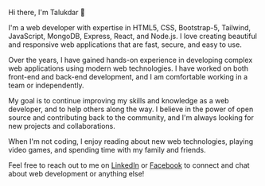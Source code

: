 Hi there, I'm Talukdar 👋

I'm a web developer with expertise in HTML5, CSS, Bootstrap-5, Tailwind, JavaScript, MongoDB, Express, React, and Node.js. I love creating beautiful and responsive web applications that are fast, secure, and easy to use.

Over the years, I have gained hands-on experience in developing complex web applications using modern web technologies. I have worked on both front-end and back-end development, and I am comfortable working in a team or independently.

My goal is to continue improving my skills and knowledge as a web developer, and to help others along the way. I believe in the power of open source and contributing back to the community, and I'm always looking for new projects and collaborations.

When I'm not coding, I enjoy reading about new web technologies, playing video games, and spending time with my family and friends.

Feel free to reach out to me on [LinkedIn](https://www.linkedin.com/in/muhammad-abdullah-talukdar) or [Facebook](https://www.facebook.com/talukdermuhammad13) to connect and chat about web development or anything else! 
